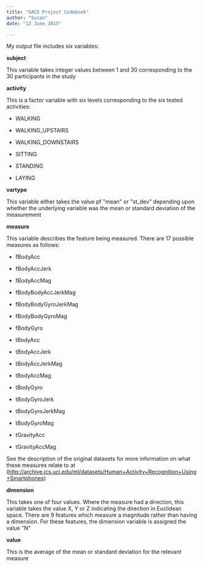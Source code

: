 ```yaml
---
title: "GACD Project Codebook"
author: "Susan"
date: "12 June 2015"

---
```


My output file includes six variables:

**subject**

This variable takes integer values between 1 and 30 corresponding to the 30 participants in the study

**activity**

This is a factor variable with six levels corresponding to the six tested activities:

* WALKING

* WALKING_UPSTAIRS

* WALKING_DOWNSTAIRS

* SITTING

* STANDING

* LAYING

**vartype**

This variable either takes the value pf "mean" or "st_dev" depending upon whether the underlying variable was the mean or standard deviation of the measurement

**measure**

This variable describes the feature being measured.  There are 17 possible measures as follows:

* fBodyAcc

* fBodyAccJerk

* fBodyAccMag

* fBodyBodyAccJerkMag

* fBodyBodyGyroJerkMag

* fBodyBodyGyroMag

* fBodyGyro

* tBodyAcc

* tBodyAccJerk

* tBodyAccJerkMag

* tBodyAccMag

* tBodyGyro 

* tBodyGyroJerk

* tBodyGyroJerkMag

* tBodyGyroMag

* tGravityAcc 

* tGravityAccMag 

See the description of the original datasets for more information on what these measures relate to at (http://archive.ics.uci.edu/ml/datasets/Human+Activity+Recognition+Using+Smartphones)

**dimension**

This takes one of four values.  Where the measure had a direction, this variable takes the value X, Y or Z indicating the direction in Euclidean space.  There are 9 features which measure a magnitude rather than having a dimension.  For these features, the dimension variable is assigned the value "N"

**value**

This is the average of the mean or standard deviation for the relevant measure


